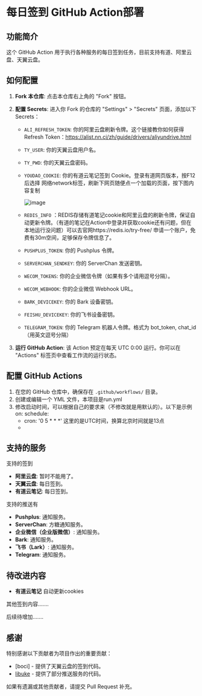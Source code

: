 # 每日签到 GitHub Action部署

## 功能简介

这个 GitHub Action 用于执行各种服务的每日签到任务，目前支持有道、阿里云盘、天翼云盘。

## 如何配置

1. **Fork 本仓库**: 点击本仓库右上角的 "Fork" 按钮。

2. **配置 Secrets**: 进入你 Fork 的仓库的 "Settings" > "Secrets" 页面，添加以下 Secrets：

   - `ALI_REFRESH_TOKEN`: 你的阿里云盘刷新令牌。这个链接教你如何获得 Refresh Token：https://alist.nn.ci/zh/guide/drivers/aliyundrive.html
   - `TY_USER`: 你的天翼云盘用户名。
   - `TY_PWD`: 你的天翼云盘密码。
   - `YOUDAO_COOKIE`: 你的有道云笔记签到 Cookie。登录有道网页版本，按F12后选择 网络network标签，刷新下网页随便点一个加载的页面，按下图内容复制
     
      ![image](https://github.com/jinde98/dailycheckin/assets/127750182/2fc6fc11-b1bd-4d6c-b4ff-f0f42d5d5ffe)
   - `REDIS_INFO` ：REDIS存储有道笔记cookie和阿里云盘的刷新令牌，保证自动更新令牌。（有道的笔记在Action中登录并获取cookie还有问题，但在本地运行没问题）可以去官网https://redis.io/try-free/ 申请一个账户，免费有30m空间，足够保存令牌信息了。

   - `PUSHPLUS_TOKEN`: 你的 Pushplus 令牌。
   - `SERVERCHAN_SENDKEY`: 你的 ServerChan 发送密钥。
   - `WECOM_TOKENS`: 你的企业微信令牌（如果有多个请用逗号分隔）。
   - `WECOM_WEBHOOK`: 你的企业微信 Webhook URL。
   - `BARK_DEVICEKEY`: 你的 Bark 设备密钥。
   - `FEISHU_DEVICEKEY`: 你的飞书设备密钥。
   - `TELEGRAM_TOKEN`: 你的 Telegram 机器人令牌。格式为 bot_token, chat_id （用英文逗号分隔）

3. **运行 GitHub Action**: 该 Action 预定在每天 UTC 0:00 运行。你可以在 "Actions" 标签页中查看工作流的运行状态。


## 配置 GitHub Actions

1. 在您的 GitHub 仓库中，确保存在 `.github/workflows/` 目录。
2. 创建或编辑一个 YML 文件，本项目是run.yml
3. 修改启动时间，可以根据自己的要求来（不修改就是用默认的）。以下是示例
   on:
  schedule:
    - cron: '0 5 * * *' 这里的是UTC时间，换算北京时间就是13点
    - 
## 支持的服务
支持的签到
- **阿里云盘**: 暂时不能用了。
- **天翼云盘**: 每日签到。
- **有道云笔记**: 每日签到。

支持的推送有
- **Pushplus**: 通知服务。
- **ServerChan**: 方糖通知服务。
- **企业微信（企业版微信）**: 通知服务。
- **Bark**: 通知服务。
- **飞书（Lark）**: 通知服务。
- **Telegram**: 通知服务。

## 待改进内容
- **有道云笔记** 自动更新cookies

其他签到内容.......

后续待增加.......

## 感谢

特别感谢以下贡献者为项目作出的重要贡献：

- [boci] - 提供了天翼云盘的签到代码。
- [libuke](https://github.com/libuke) - 提供了部分推送服务的代码。

如果有遗漏或其他贡献者，请提交 Pull Request 补充。
